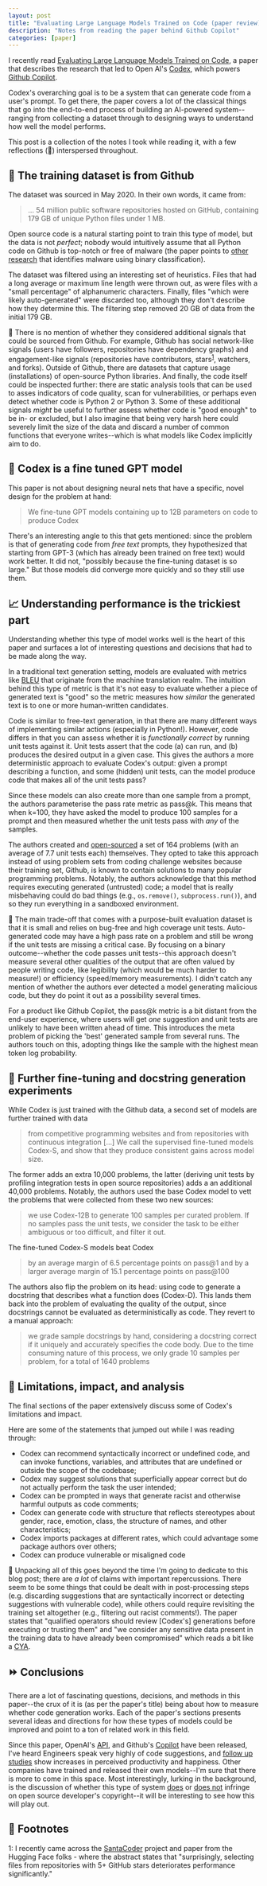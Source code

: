 ```yaml
---
layout: post
title: "Evaluating Large Language Models Trained on Code (paper review)"
description: "Notes from reading the paper behind Github Copilot"
categories: [paper]
---
```


I recently read [Evaluating Large Language Models Trained on Code](https://arxiv.org/pdf/2107.03374.pdf), a paper that describes the research that led to Open AI's [Codex](https://openai.com/blog/openai-codex/), which powers [Github Copilot](https://github.com/features/copilot).

 Codex's overarching goal is to be a system that can generate code from a user's prompt. To get there, the paper covers a lot of the classical things that go into the end-to-end process of building an AI-powered system--ranging from collecting a dataset through to designing ways to understand how well the model performs.

This post is a collection of the notes I took while reading it, with a few reflections (💭) interspersed throughout.

## 📑 The training dataset is from Github

The dataset was sourced in May 2020. In their own words, it came from:

> ... 54 million public software repositories hosted on GitHub, containing 179 GB of unique Python files under 1 MB.

Open source code is a natural starting point to train this type of model, but the data is not _perfect_; nobody would intuitively assume that all Python code on Github is top-notch or free of malware (the paper points to [other research](https://www.usenix.org/conference/raid2020/presentation/omar) that identifies malware using binary classification).

The dataset was filtered using an interesting set of heuristics. Files that had a long average or maximum line length were thrown out, as were files with a "small percentage" of alphanumeric characters. Finally, files "which were likely auto-generated" were discarded too, although they don't describe how they determine this. The filtering step removed 20 GB of data from the initial 179 GB.

💭 There is no mention of whether they considered additional signals that could be sourced from Github. For example, Github has social network-like signals (users have followers, repositories have dependency graphs) and engagement-like signals (repositories have contributors, stars<sup>[1](#footnote1)</sup>, watchers, and forks). Outside of Github, there are datasets that capture usage (installations) of open-source Python libraries. And finally, the code itself could be inspected further: there are static analysis tools that can be used to asses indicators of code quality, scan for vulnerabilities, or perhaps even detect whether code is Python 2 or Python 3. Some of these additional signals _might_ be useful to further assess whether code is "good enough" to be in- or excluded, but I also imagine that being very harsh here could severely limit the size of the data and discard a number of common functions that everyone writes--which is what models like Codex implicitly aim to do.  

## 🤖 Codex is a fine tuned GPT model

This paper is not about designing neural nets that have a specific, novel design for the problem at hand:

> We fine-tune GPT models containing up to 12B parameters on code to produce Codex

There's an interesting angle to this that gets mentioned: since the problem is that of generating code from _free text_ prompts, they hypothesized that starting from GPT-3 (which has already been trained on free text) would work better. It did not, "possibly because the fine-tuning dataset is so large." But those models did converge more quickly and so they still use them.

## 📈 Understanding performance is the trickiest part

Understanding whether this type of model works well is the heart of this paper and surfaces a lot of interesting questions and decisions that had to be made along the way. 

In a traditional text generation setting, models are evaluated with metrics like [BLEU](https://en.wikipedia.org/wiki/BLEU) that originate from the machine translation realm. The intuition behind this type of metric is that it's not easy to evaluate whether a piece of generated text is "good" so the metric measures how _similar_ the generated text is to one or more human-written candidates.

Code is similar to free-text generation, in that there are many different ways of implementing similar actions (especially in Python!). However, code differs in that you can assess whether it is _functionally correct_ by running unit tests against it. Unit tests assert that the code (a) can run, and (b) produces the desired output in a given case. This gives the authors a more deterministic approach to evaluate Codex's output: given a prompt describing a function, and some (hidden) unit tests, can the model produce code that makes all of the unit tests pass?

Since these models can also create more than one sample from a prompt, the authors parameterise the pass rate metric as pass@k. This means that when k=100, they have asked the model to produce 100 samples for a prompt and then measured whether the unit tests pass with _any_ of the samples.

The authors created and [open-sourced](https://github.com/openai/human-eval) a set of 164 problems (with an average of 7.7 unit tests each) themselves. They opted to take this approach instead of using problem sets from coding challenge websites because their training set, Github, is known to contain solutions to many popular programming problems. Notably, the authors acknowledge that this method requires executing generated (untrusted) code; a model that is really misbehaving could do bad things (e.g., `os.remove()`, `subprocess.run()`), and so they run everything in a sandboxed environment. 

💭 The main trade-off that comes with a purpose-built evaluation dataset is that it is small and relies on bug-free and high coverage unit tests. Auto-generated code may have a high pass rate on a problem and still be wrong if the unit tests are missing a critical case. By focusing on a binary outcome--whether the code passes unit tests--this approach doesn't measure several other qualities of the output that are often valued by people writing code, like legibility (which would be much harder to measure!) or efficiency (speed/memory measurements). I didn't catch any mention of whether the authors ever detected a model generating malicious code, but they do point it out as a possibility several times.

For a product like Github Copilot, the pass@k metric is a bit distant from the end-user experience, where users will get _one_ suggestion and unit tests are unlikely to have been written ahead of time. This introduces the meta problem of picking the 'best' generated sample from several runs. The authors touch on this, adopting things like the sample with the highest mean token log probability.

## 👀 Further fine-tuning and docstring generation experiments

While Codex is just trained with the Github data, a second set of models are further trained with data

> from competitive programming websites and from repositories with continuous integration [...] We call the supervised fine-tuned models Codex-S, and show that they produce consistent gains across model size.

The former adds an extra 10,000 problems, the latter (deriving unit tests by profiling integration tests in open source repositories) adds a an additional 40,000 problems. Notably, the authors used the base Codex model to vett the problems that were collected from these two new sources:

> we use Codex-12B to generate 100 samples per curated problem. If no samples pass the unit tests, we consider the task to be either ambiguous or too difficult, and filter it out.

The fine-tuned Codex-S models beat Codex

> by an average margin of 6.5 percentage points on pass@1 and by a larger average margin of 15.1 percentage points on pass@100

The authors also flip the problem on its head: using code to generate a docstring that describes what a function does (Codex-D). This lands them back into the problem of evaluating the quality of the output, since docstrings cannot be evaluated as deterministically as code. They revert to a manual approach:

> we grade sample docstrings by hand, considering a docstring correct if it uniquely and accurately specifies the code body. Due to the time consuming nature of this process, we only grade 10 samples per problem, for a total of 1640 problems

## 🚨 Limitations, impact, and analysis

The final sections of the paper extensively discuss some of Codex's limitations and impact.

Here are some of the statements that jumped out while I was reading through:
* Codex can recommend syntactically incorrect or undefined code, and can invoke functions, variables, and attributes that are undefined or outside the scope of the codebase;
* Codex may suggest solutions that superficially appear correct but do not actually perform the task the user intended;
* Codex can be prompted in ways that generate racist and otherwise harmful outputs as code comments;
* Codex can generate code with structure that reflects stereotypes about gender, race, emotion, class, the structure of names, and other characteristics;
* Codex imports packages at different rates, which could advantage some package authors over others;
* Codex can produce vulnerable or misaligned code

💭 Unpacking all of this goes beyond the time I'm going to dedicate to this blog post; there are _a lot_ of claims with important repercussions. There seem to be some things that could be dealt with in post-processing steps (e.g. discarding suggestions that are syntactically incorrect or detecting suggestions with vulnerable code), while others could require revisiting the training set altogether (e.g., filtering out racist comments!). The paper states that "qualified operators should review [Codex's] generations before executing or trusting them" and "we consider any sensitive data present in the training data to have already been compromised" which reads a bit like a [CYA](https://en.wikipedia.org/wiki/Cover_your_ass).

## ⏩ Conclusions

There are a lot of fascinating questions, decisions, and methods in this paper--the crux of it is (as per the paper's title) being about how to measure whether code generation works. Each of the paper's sections presents several ideas and directions for how these types of models could be improved and point to a ton of related work in this field.

Since this paper, OpenAI's [API](https://openai.com/blog/openai-codex/), and Github's [Copilot](https://github.com/features/copilot) have been released, I've heard Engineers speak very highly of code suggestions, and [follow up studies](https://github.blog/2022-09-07-research-quantifying-github-copilots-impact-on-developer-productivity-and-happiness/) show increases in perceived productivity and happiness. Other companies have trained and released their own models--I'm sure that there is more to come in this space. Most interestingly, lurking in the background, is the discussion of whether this type of system [does](https://githubcopilotinvestigation.com/) or [does not](https://felixreda.eu/2021/07/github-copilot-is-not-infringing-your-copyright) infringe on open source developer's copyright--it will be interesting to see how this will play out.

## 🔢 Footnotes

<a name="footnote1">1</a>: I recently came across the [SantaCoder](https://huggingface.co/bigcode/santacoder) project and paper from the Hugging Face folks - where the abstract states that "surprisingly, selecting files from repositories with 5+ GitHub stars deteriorates performance significantly."
